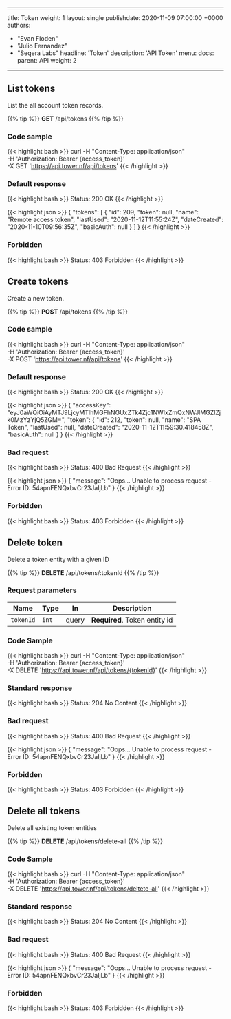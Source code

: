 ---
title: Token
weight: 1
layout: single
publishdate: 2020-11-09 07:00:00 +0000
authors:
  - "Evan Floden"
  - "Julio Fernandez"
  - "Seqera Labs"
headline: 'Token'
description: 'API Token'
menu:
  docs:
    parent: API
    weight: 2

------------------------------------------------------------------------------------------------

## List tokens
List the all account token records.

{{% tip %}}
**GET** /api/tokens
{{% /tip %}}

### Code sample
{{< highlight bash >}}
curl -H "Content-Type: application/json" \
     -H 'Authorization: Bearer {access_token}' \
     -X GET 'https://api.tower.nf/api/tokens'
{{< /highlight >}}

### Default response 
{{< highlight bash >}}
Status: 200 OK
{{< /highlight >}}

{{< highlight json >}}
{
    "tokens": [
        {
            "id": 209,
            "token": null,
            "name": "Remote access token",
            "lastUsed": "2020-11-12T11:55:24Z",
            "dateCreated": "2020-11-10T09:56:35Z",
            "basicAuth": null
        }
    ]
}
{{< /highlight >}}

### Forbidden 
{{< highlight bash >}}
Status: 403 Forbidden
{{< /highlight >}}

## Create tokens
Create a new token.

{{% tip %}}
**POST** /api/tokens
{{% /tip %}}

### Code sample
{{< highlight bash >}}
curl -H "Content-Type: application/json" \
     -H 'Authorization: Bearer {access_token}' \
     -X POST 'https://api.tower.nf/api/tokens'
{{< /highlight >}}

### Default response 
{{< highlight bash >}}
Status: 200 OK
{{< /highlight >}}

{{< highlight json >}}
{
    "accessKey": "eyJ0aWQiOiAyMTJ9LjcyMTlhMGFhNGUxZTk4Zjc1NWIxZmQxNWJlMGZlZjk0MzYzYjQ5ZGM=",
    "token": {
        "id": 212,
        "token": null,
        "name": "SPA Token",
        "lastUsed": null,
        "dateCreated": "2020-11-12T11:59:30.418458Z",
        "basicAuth": null
    }
}
{{< /highlight >}}

### Bad request 
{{< highlight bash >}}
Status: 400 Bad Request
{{< /highlight >}}

{{< highlight json >}}
{
    "message": "Oops... Unable to process request - Error ID: 54apnFENQxbvCr23JaIjLb"
}
{{< /highlight >}}

### Forbidden 
{{< highlight bash >}}
Status: 403 Forbidden
{{< /highlight >}}

## Delete token

Delete a token entity with a given ID

{{% tip %}}
**DELETE** /api/tokens/:tokenId
{{% /tip %}}

### Request parameters
| Name | Type     | In | Description           |
|------|----------|----|-----------------------|
| `tokenId` | `int` | query | **Required**. Token entity id |

### Code Sample
{{< highlight bash >}}
curl -H "Content-Type: application/json" \
     -H 'Authorization: Bearer {access_token}' \
     -X DELETE 'https://api.tower.nf/api/tokens/{tokenId}'
{{< /highlight >}}

### Standard response 
{{< highlight bash >}}
Status: 204 No Content
{{< /highlight >}}

### Bad request 
{{< highlight bash >}}
Status: 400 Bad Request
{{< /highlight >}}

{{< highlight json >}}
{
    "message": "Oops... Unable to process request - Error ID: 54apnFENQxbvCr23JaIjLb"
}
{{< /highlight >}}

### Forbidden 
{{< highlight bash >}}
Status: 403 Forbidden
{{< /highlight >}}

## Delete all tokens

Delete all existing token entities

{{% tip %}}
**DELETE** /api/tokens/delete-all
{{% /tip %}}

### Code Sample
{{< highlight bash >}}
curl -H "Content-Type: application/json" \
     -H 'Authorization: Bearer {access_token}' \
     -X DELETE 'https://api.tower.nf/api/tokens/deltete-all'
{{< /highlight >}}

### Standard response 
{{< highlight bash >}}
Status: 204 No Content
{{< /highlight >}}

### Bad request 
{{< highlight bash >}}
Status: 400 Bad Request
{{< /highlight >}}

{{< highlight json >}}
{
    "message": "Oops... Unable to process request - Error ID: 54apnFENQxbvCr23JaIjLb"
}
{{< /highlight >}}

### Forbidden 
{{< highlight bash >}}
Status: 403 Forbidden
{{< /highlight >}}
